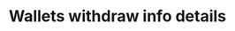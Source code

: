 ---
title: Wallets withdraw info details
position_number: 2
type: get
description: API Key Permission：Wallet <br/>
            
parameters:
  - name: symbol
    content: coin symbol example:USDT, ETH , All
content_markdown: |-
  Gets information about the amount of money that can be transferred out in a given currency.
left_code_blocks:
  - code_block: |-
       GET  /v1.0/wallets/coins/{symbol}/withdrawal
    title: HTTP REQUEST
    language: java
right_code_blocks:
  - code_block: |2-
       {
           "data": {
               "symbol": "USDT",
               "network_list": [
                   {
                       "network_name": "ERC20",
                       "min_withdraw_amount": "10",
                       "transaction_fee": "5",
                       "network_type": "address",     
                       "withdraw_scale": 6,               
                       "can_withdrawal": true         
                   },
                   {
                       "network_name": "OMNI",
                       "min_withdraw_amount": "200",
                       "transaction_fee": "5",
                       "network_type": "address",
                       "withdraw_scale": 6,
                       "can_withdrawal": true
                   }
               ]
           },
           "code": "200",
           "message": "success"
       }
    title: Response
    language: json
  - code_block: |2-
      {
        "data": null,
        "code": "400",
        "message": "error message here"
      }
    title: Error
    language: json
---